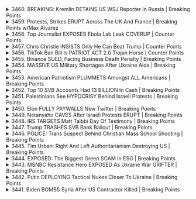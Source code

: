 <details>
<summary>3460. BREAKING: Kremlin DETAINS US WSJ Reporter In Russia | Breaking Points</summary><br>

<a href="https://www.youtube.com/watch?v=g75sqNEjbZI" target="_blank">
    <img src="https://img.youtube.com/vi/g75sqNEjbZI/maxresdefault.jpg" 
        alt="[Youtube]" width="200">
</a>

# BREAKING: Kremlin DETAINS US WSJ Reporter In Russia | Breaking Points


</details>

<details>
<summary>3459. Protests, Strikes ERUPT Across The UK And France | Breaking Points w/Max Alvarez</summary><br>

<a href="https://www.youtube.com/watch?v=8W0TFXE3cto" target="_blank">
    <img src="https://img.youtube.com/vi/8W0TFXE3cto/maxresdefault.jpg" 
        alt="[Youtube]" width="200">
</a>

# Protests, Strikes ERUPT Across The UK And France | Breaking Points w/Max Alvarez


</details>

<details>
<summary>3458. Top Journalist EXPOSES Ebola Lab Leak COVERUP | Counter Points</summary><br>

<a href="https://www.youtube.com/watch?v=tfaUJMgAQ6A" target="_blank">
    <img src="https://img.youtube.com/vi/tfaUJMgAQ6A/maxresdefault.jpg" 
        alt="[Youtube]" width="200">
</a>

# Top Journalist EXPOSES Ebola Lab Leak COVERUP | Counter Points


</details>

<details>
<summary>3457. Chris Christie INSISTS Only He Can Beat Trump | Counter Points</summary><br>

<a href="https://www.youtube.com/watch?v=VsYoPyUXWrU" target="_blank">
    <img src="https://img.youtube.com/vi/VsYoPyUXWrU/maxresdefault.jpg" 
        alt="[Youtube]" width="200">
</a>

# Chris Christie INSISTS Only He Can Beat Trump | Counter Points


</details>

<details>
<summary>3456. TikTok Ban Bill Is PATRIOT ACT 2.0 Trojan Horse | Counter Points</summary><br>

<a href="https://www.youtube.com/watch?v=FWQGA_n5Z4M" target="_blank">
    <img src="https://img.youtube.com/vi/FWQGA_n5Z4M/maxresdefault.jpg" 
        alt="[Youtube]" width="200">
</a>

# TikTok Ban Bill Is PATRIOT ACT 2.0 Trojan Horse | Counter Points


</details>

<details>
<summary>3455. Binance SUED, Facing Business Death Penalty | Breaking Points</summary><br>

<a href="https://www.youtube.com/watch?v=ckefQKr1M8o" target="_blank">
    <img src="https://img.youtube.com/vi/ckefQKr1M8o/maxresdefault.jpg" 
        alt="[Youtube]" width="200">
</a>

# Binance SUED, Facing Business Death Penalty | Breaking Points


</details>

<details>
<summary>3454. MASSIVE US Military Shortages After Ukraine Aide | Breaking Points</summary><br>

<a href="https://www.youtube.com/watch?v=YFptN0_0p4M" target="_blank">
    <img src="https://img.youtube.com/vi/YFptN0_0p4M/maxresdefault.jpg" 
        alt="[Youtube]" width="200">
</a>

# MASSIVE US Military Shortages After Ukraine Aide | Breaking Points


</details>

<details>
<summary>3453. American Patriotism PLUMMETS Amongst ALL Americans | Breaking Points</summary><br>

<a href="https://www.youtube.com/watch?v=yYCl852DgGQ" target="_blank">
    <img src="https://img.youtube.com/vi/yYCl852DgGQ/maxresdefault.jpg" 
        alt="[Youtube]" width="200">
</a>

# American Patriotism PLUMMETS Amongst ALL Americans | Breaking Points


</details>

<details>
<summary>3452. Top 10 SVB Accounts Had 13 BILLION In Cash | Breaking Points</summary><br>

<a href="https://www.youtube.com/watch?v=uf8gyDQdlUA" target="_blank">
    <img src="https://img.youtube.com/vi/uf8gyDQdlUA/maxresdefault.jpg" 
        alt="[Youtube]" width="200">
</a>

# Top 10 SVB Accounts Had 13 BILLION In Cash | Breaking Points


</details>

<details>
<summary>3451. Palestinians See HYPOCRISY Behind Israeli Protests | Breaking Points</summary><br>

<a href="https://www.youtube.com/watch?v=IyHOdj2VRMk" target="_blank">
    <img src="https://img.youtube.com/vi/IyHOdj2VRMk/maxresdefault.jpg" 
        alt="[Youtube]" width="200">
</a>

# Palestinians See HYPOCRISY Behind Israeli Protests | Breaking Points


</details>

<details>
<summary>3450. Elon FULLY PAYWALLS New Twitter | Breaking Points</summary><br>

<a href="https://www.youtube.com/watch?v=vhHsO32PFFs" target="_blank">
    <img src="https://img.youtube.com/vi/vhHsO32PFFs/maxresdefault.jpg" 
        alt="[Youtube]" width="200">
</a>

# Elon FULLY PAYWALLS New Twitter | Breaking Points


</details>

<details>
<summary>3449. Netanyahu CAVES After Israeli Protests ERUPT | Breaking Points</summary><br>

<a href="https://www.youtube.com/watch?v=fhYPVZK5uYk" target="_blank">
    <img src="https://img.youtube.com/vi/fhYPVZK5uYk/maxresdefault.jpg" 
        alt="[Youtube]" width="200">
</a>

# Netanyahu CAVES After Israeli Protests ERUPT | Breaking Points


</details>

<details>
<summary>3448. IRS TARGETS Matt Taibbi Day Of Testimony | Breaking Points</summary><br>

<a href="https://www.youtube.com/watch?v=tzDUik0O46U" target="_blank">
    <img src="https://img.youtube.com/vi/tzDUik0O46U/maxresdefault.jpg" 
        alt="[Youtube]" width="200">
</a>

# IRS TARGETS Matt Taibbi Day Of Testimony | Breaking Points


</details>

<details>
<summary>3447. Trump TRASHES SVB Bank Bailout | Breaking Points</summary><br>

<a href="https://www.youtube.com/watch?v=PkQwlD3q65U" target="_blank">
    <img src="https://img.youtube.com/vi/PkQwlD3q65U/maxresdefault.jpg" 
        alt="[Youtube]" width="200">
</a>

# Trump TRASHES SVB Bank Bailout | Breaking Points


</details>

<details>
<summary>3446. POLICE: Trans Suspect Behind Christian Mass School Shooting | Breaking Points</summary><br>

<a href="https://www.youtube.com/watch?v=no1zRF4rTlM" target="_blank">
    <img src="https://img.youtube.com/vi/no1zRF4rTlM/maxresdefault.jpg" 
        alt="[Youtube]" width="200">
</a>

# POLICE: Trans Suspect Behind Christian Mass School Shooting | Breaking Points


</details>

<details>
<summary>3445. Tim Urban: Right And Left Authoritarianism Destroying US | Breaking Points</summary><br>

<a href="https://www.youtube.com/watch?v=LG5sJTnVPZI" target="_blank">
    <img src="https://img.youtube.com/vi/LG5sJTnVPZI/maxresdefault.jpg" 
        alt="[Youtube]" width="200">
</a>

# Tim Urban: Right And Left Authoritarianism Destroying US | Breaking Points


</details>

<details>
<summary>3444. EXPOSED: The Biggest Green SCAM In ESG | Breaking Points</summary><br>

<a href="https://www.youtube.com/watch?v=OXxqjjgH0Ec" target="_blank">
    <img src="https://img.youtube.com/vi/OXxqjjgH0Ec/maxresdefault.jpg" 
        alt="[Youtube]" width="200">
</a>

# EXPOSED: The Biggest Green SCAM In ESG | Breaking Points


</details>

<details>
<summary>3443. MSNBC Resistance Hero EXPOSED As Ukraine War GRIFTER | Breaking Points</summary><br>

<a href="https://www.youtube.com/watch?v=DnecEdl1zCY" target="_blank">
    <img src="https://img.youtube.com/vi/DnecEdl1zCY/maxresdefault.jpg" 
        alt="[Youtube]" width="200">
</a>

# MSNBC Resistance Hero EXPOSED As Ukraine War GRIFTER | Breaking Points


</details>

<details>
<summary>3442. Putin DEPLOYING Tactical Nukes Closer To Ukraine | Breaking Points</summary><br>

<a href="https://www.youtube.com/watch?v=8PaQgtas1ZQ" target="_blank">
    <img src="https://img.youtube.com/vi/8PaQgtas1ZQ/maxresdefault.jpg" 
        alt="[Youtube]" width="200">
</a>

# Putin DEPLOYING Tactical Nukes Closer To Ukraine | Breaking Points


</details>

<details>
<summary>3441. Biden BOMBS Syria After US Contractor Killed | Breaking Points</summary><br>

<a href="https://www.youtube.com/watch?v=mlAbR49zIGM" target="_blank">
    <img src="https://img.youtube.com/vi/mlAbR49zIGM/maxresdefault.jpg" 
        alt="[Youtube]" width="200">
</a>

# Biden BOMBS Syria After US Contractor Killed | Breaking Points


</details>

